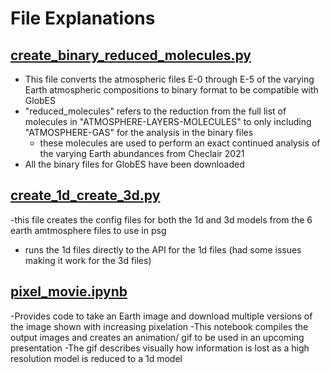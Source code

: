 # File Explanations

## [create_binary_reduced_molecules.py](/create_binary_reduced_molecules.py)
- This file converts the atmospheric files E-0 through E-5 of the varying Earth atmospheric compositions to binary format to be compatible with GlobES
- "reduced_molecules" refers to the reduction from the full list of molecules in "ATMOSPHERE-LAYERS-MOLECULES" to only including "ATMOSPHERE-GAS" for the analysis in the binary files
    - these molecules are used to perform an exact continued analysis of the varying Earth abundances from Checlair 2021
- All the binary files for GlobES have been downloaded

## [create_1d_create_3d.py](/create_1d_create_3d.py)
-this file creates the config files for both the 1d and 3d models from the 6 earth amtmosphere files to use in psg
- runs the 1d files directly to the API for the 1d files (had some issues making it work for the 3d files)

## [pixel_movie.ipynb](/pixel_movie.ipynb)
-Provides code to take an Earth image and download multiple versions of the image shown with increasing pixelation
-This notebook compiles the output images and creates an animation/ gif to be used in an upcoming presentation
-The gif describes visually how information is lost as a high resolution model is reduced to a 1d model
